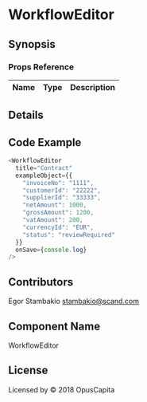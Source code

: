 # WorkflowEditor

## Synopsis


### Props Reference

| Name                           | Type                     | Description                                                                                             |
| ------------------------------ | :----------------------  | -----------------------------------------------------------                                             |

## Details

## Code Example

```js
<WorkflowEditor
  title="Contract"
  exampleObject={{
    "invoiceNo": "1111",
    "customerId": "22222",
    "supplierId": "33333",
    "netAmount": 1000,
    "grossAmount": 1200,
    "vatAmount": 200,
    "currencyId": "EUR",
    "status": "reviewRequired"
  }}
  onSave={console.log}
/>
```

## Contributors

Egor Stambakio <stambakio@scand.com>

## Component Name

WorkflowEditor

## License

Licensed by © 2018 OpusCapita